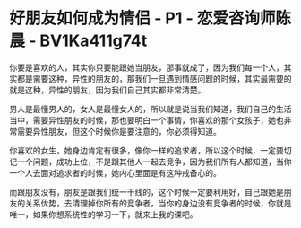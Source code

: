 # 好朋友如何成为情侣 - P1 - 恋爱咨询师陈晨 - BV1Ka411g74t

你要是喜欢的人，其实你只要能跟她当朋友，那事就成了，因为我们每一个人，其实都是需要这种，异性的朋友的，那我们一旦遇到情感问题的时候，其实最需要的就是这种，异性的朋友，因为我们自己其实都非常清楚。

男人是最懂男人的，女人是最懂女人的，所以就是说当我们知道，我们自己的生活当中，需要异性朋友的时候，那也要明白一个事情，你喜欢的那个女孩子，她也非常需要异性朋友，但这个时候你是要注意的，你必须得知道。

你喜欢的女生，她身边肯定有很多，像你一样的追求者，所以这个时候，一定要切记一个问题，成功上位，不是跟其他人一起去竞争，因为我们所有人都知道，当你一个人去面对追求者的时候，她内心里面是有这种戒备心的。

而跟朋友没有，朋友是跟我们统一干线的，这个时候一定要利用好，自己跟她是朋友的关系优势，去清理掉你所有的竞争者，当你的身边没有竞争者的时候，你就是唯一，如果你想系统性的学习一下，就来上我的课吧。

